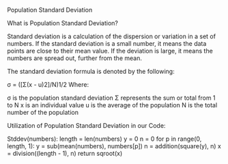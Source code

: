 Population Standard Deviation

What is Population Standard Deviation?

Standard deviation is a calculation of the dispersion or variation in a set of numbers. If the standard deviation is a small number, it means the data points are close to their mean value. If the deviation is large, it means the numbers are spread out, further from the mean.

The standard deviation formula is denoted by the following:

σ = ([Σ(x - u)2]/N)1/2
Where:

σ is the population standard deviation
Σ represents the sum or total from 1 to N
x is an individual value
u is the average of the population
N is the total number of the population

Utilization of Population Standard Deviation in our Code:

Stddev(numbers):
    length = len(numbers)
    y = 0
    n = 0
    for p in range(0, length, 1):
        y = sub(mean(numbers), numbers[p])
        n = addition(square(y), n)
    x = division((length - 1), n)
    return sqroot(x)
    
   
